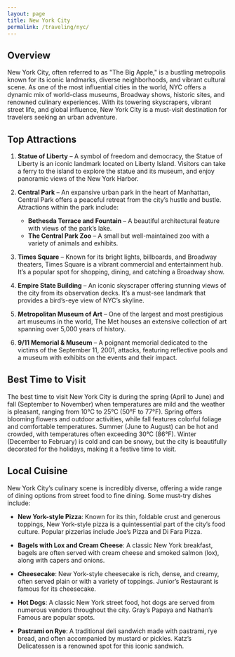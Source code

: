 ```yaml
---
layout: page
title: New York City
permalink: /traveling/nyc/
---
```


## Overview
New York City, often referred to as "The Big Apple," is a bustling metropolis known for its iconic landmarks, diverse neighborhoods, and vibrant cultural scene. As one of the most influential cities in the world, NYC offers a dynamic mix of world-class museums, Broadway shows, historic sites, and renowned culinary experiences. With its towering skyscrapers, vibrant street life, and global influence, New York City is a must-visit destination for travelers seeking an urban adventure.

## Top Attractions
1. **Statue of Liberty** – A symbol of freedom and democracy, the Statue of Liberty is an iconic landmark located on Liberty Island. Visitors can take a ferry to the island to explore the statue and its museum, and enjoy panoramic views of the New York Harbor.

2. **Central Park** – An expansive urban park in the heart of Manhattan, Central Park offers a peaceful retreat from the city’s hustle and bustle. Attractions within the park include:
   - **Bethesda Terrace and Fountain** – A beautiful architectural feature with views of the park’s lake.
   - **The Central Park Zoo** – A small but well-maintained zoo with a variety of animals and exhibits.

3. **Times Square** – Known for its bright lights, billboards, and Broadway theaters, Times Square is a vibrant commercial and entertainment hub. It’s a popular spot for shopping, dining, and catching a Broadway show.

4. **Empire State Building** – An iconic skyscraper offering stunning views of the city from its observation decks. It’s a must-see landmark that provides a bird’s-eye view of NYC’s skyline.

5. **Metropolitan Museum of Art** – One of the largest and most prestigious art museums in the world, The Met houses an extensive collection of art spanning over 5,000 years of history.

6. **9/11 Memorial & Museum** – A poignant memorial dedicated to the victims of the September 11, 2001, attacks, featuring reflective pools and a museum with exhibits on the events and their impact.

## Best Time to Visit
The best time to visit New York City is during the spring (April to June) and fall (September to November) when temperatures are mild and the weather is pleasant, ranging from 10°C to 25°C (50°F to 77°F). Spring offers blooming flowers and outdoor activities, while fall features colorful foliage and comfortable temperatures. Summer (June to August) can be hot and crowded, with temperatures often exceeding 30°C (86°F). Winter (December to February) is cold and can be snowy, but the city is beautifully decorated for the holidays, making it a festive time to visit.

## Local Cuisine
New York City’s culinary scene is incredibly diverse, offering a wide range of dining options from street food to fine dining. Some must-try dishes include:

- **New York-style Pizza**: Known for its thin, foldable crust and generous toppings, New York-style pizza is a quintessential part of the city’s food culture. Popular pizzerias include Joe’s Pizza and Di Fara Pizza.

- **Bagels with Lox and Cream Cheese**: A classic New York breakfast, bagels are often served with cream cheese and smoked salmon (lox), along with capers and onions.

- **Cheesecake**: New York-style cheesecake is rich, dense, and creamy, often served plain or with a variety of toppings. Junior’s Restaurant is famous for its cheesecake.

- **Hot Dogs**: A classic New York street food, hot dogs are served from numerous vendors throughout the city. Gray’s Papaya and Nathan’s Famous are popular spots.

- **Pastrami on Rye**: A traditional deli sandwich made with pastrami, rye bread, and often accompanied by mustard or pickles. Katz’s Delicatessen is a renowned spot for this iconic sandwich.

